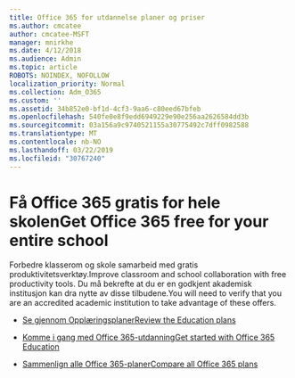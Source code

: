 ```yaml
---
title: Office 365 for utdannelse planer og priser
ms.author: cmcatee
author: cmcatee-MSFT
manager: mnirkhe
ms.date: 4/12/2018
ms.audience: Admin
ms.topic: article
ROBOTS: NOINDEX, NOFOLLOW
localization_priority: Normal
ms.collection: Adm_O365
ms.custom: ''
ms.assetid: 34b852e0-bf1d-4cf3-9aa6-c80eed67bfeb
ms.openlocfilehash: 540fe0e8f9edd6949229e90e256aa2626584dd3b
ms.sourcegitcommit: 03a156a9c9740521155a30775492c7dff0982588
ms.translationtype: MT
ms.contentlocale: nb-NO
ms.lasthandoff: 03/22/2019
ms.locfileid: "30767240"
---
```

# <a name="get-office-365-free-for-your-entire-school"></a><span data-ttu-id="38763-102">Få Office 365 gratis for hele skolen</span><span class="sxs-lookup"><span data-stu-id="38763-102">Get Office 365 free for your entire school</span></span>

<span data-ttu-id="38763-103">Forbedre klasserom og skole samarbeid med gratis produktivitetsverktøy.</span><span class="sxs-lookup"><span data-stu-id="38763-103">Improve classroom and school collaboration with free productivity tools.</span></span> <span data-ttu-id="38763-104">Du må bekrefte at du er en godkjent akademisk institusjon kan dra nytte av disse tilbudene.</span><span class="sxs-lookup"><span data-stu-id="38763-104">You will need to verify that you are an accredited academic institution to take advantage of these offers.</span></span>
  
- [<span data-ttu-id="38763-105">Se gjennom Opplæringsplaner</span><span class="sxs-lookup"><span data-stu-id="38763-105">Review the Education plans</span></span>](https://products.office.com/academic/compare-office-365-education-plans)
    
- [<span data-ttu-id="38763-106">Komme i gang med Office 365-utdanning</span><span class="sxs-lookup"><span data-stu-id="38763-106">Get started with Office 365 Education</span></span>](https://support.office.com/article/ab02abe5-a1ee-458c-b749-5b44416ccf1)
    
- [<span data-ttu-id="38763-107">Sammenlign alle Office 365-planer</span><span class="sxs-lookup"><span data-stu-id="38763-107">Compare all Office 365 plans</span></span>](https://products.office.com/business/compare-more-office-365-for-business-plans)
    

